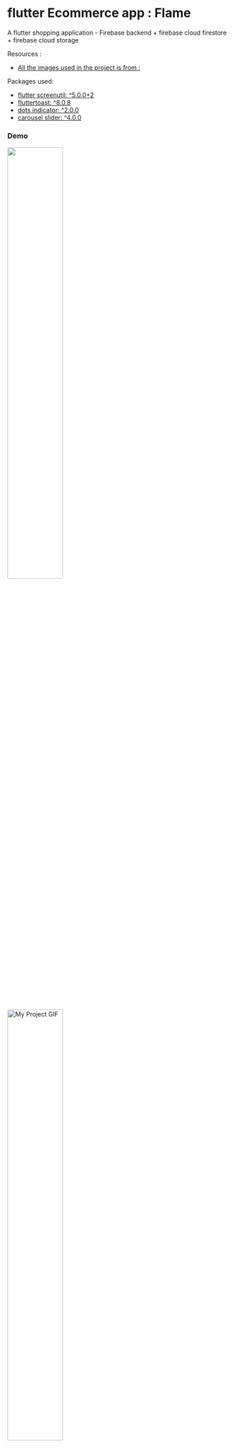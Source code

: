 # flutter Ecommerce app : Flame

A flutter shopping application - Firebase backend + firebase cloud firestore + firebase cloud storage

Resources :

- [All the images used in the project is from :](https://www.millennialengineers.com)

Packages used:

- [flutter screenutil: ^5.0.0+2](https://pub.dev/packages/flutter_screenutil)
- [fluttertoast: ^8.0.8](https://pub.dev/packages/fluttertoast)
- [dots indicator: ^2.0.0](https://pub.dev/packages/dots_indicator)
- [carousel slider: ^4.0.0](https://pub.dev/packages/carousel_slider)

### Demo



<img src="https://user-images.githubusercontent.com/63910744/158862695-debda74e-3e4c-4f59-a0b7-a8e1bde46aa1.png" width=50% height=50%>





<img src="lib/demo/demo.gif" alt="My Project GIF" width=50% height=50%>
